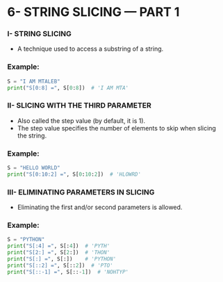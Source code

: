 # 6- STRING SLICING — PART 1

### I- STRING SLICING

- A technique used to access a substring of a string.

### Example:

```python
S = "I AM MTALEB"
print("S[0:8] =", S[0:8])  # 'I AM MTA'

```

### II- SLICING WITH THE THIRD PARAMETER

- Also called the step value (by default, it is 1).
- The step value specifies the number of elements to skip when slicing the string.

### Example:

```python
S = "HELLO WORLD"
print("S[0:10:2] =", S[0:10:2])  # 'HLOWRD'

```

### III- ELIMINATING PARAMETERS IN SLICING

- Eliminating the first and/or second parameters is allowed.

### Example:

```python
S = "PYTHON"
print("S[:4] =", S[:4])  # 'PYTH'
print("S[2:] =", S[2:])  # 'THON'
print("S[:] =", S[:])    # 'PYTHON'
print("S[::2] =", S[::2])  # 'PTO'
print("S[::-1] =", S[::-1])  # 'NOHTYP'

```
